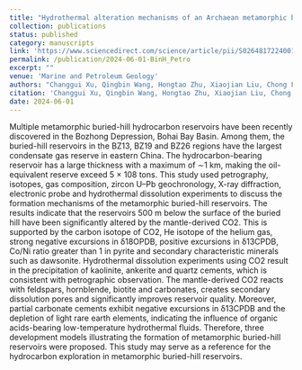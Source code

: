 ```yaml
---
title: "Hydrothermal alteration mechanisms of an Archaean metamorphic buried hill and the models for reservoir zonation, Bozhong depression, Bohai Bay Basin, China"
collection: publications
status: published
category: manuscripts
link: 'https://www.sciencedirect.com/science/article/pii/S0264817224001557?via%3Dihub'
permalink: /publication/2024-06-01-BinH_Petro
excerpt: ""
venue: 'Marine and Petroleum Geology'
authors: "Changgui Xu, Qingbin Wang, Hongtao Zhu, Xiaojian Liu, Chong Feng, <strong>Bin Hu</strong>, Huan Li, Yiwei Hao, Xiaoyan Jin, Ye Jia"
citation: 'Changgui Xu, Qingbin Wang, Hongtao Zhu, Xiaojian Liu, Chong Feng, Bin Hu, Huan Li, Yiwei Hao, Xiaoyan Jin, Ye Jia, Hydrothermal alteration mechanisms of an Archaean metamorphic buried hill and the models for reservoir zonation, Bozhong depression, Bohai Bay Basin, China. Marine and Petroleum Geology 2024; 164. doi: https://doi.org/10.1016/j.marpetgeo.2024.106843'
date: 2024-06-01
---
```


Multiple metamorphic buried-hill hydrocarbon reservoirs have been recently discovered in the Bozhong Depression, Bohai Bay Basin. Among them, the buried-hill reservoirs in the BZ13, BZ19 and BZ26 regions have the largest condensate gas reserve in eastern China. The hydrocarbon-bearing reservoir has a large thickness with a maximum of ∼1 km, making the oil-equivalent reserve exceed 5 × 108 tons. This study used petrography, isotopes, gas composition, zircon U–Pb geochronology, X-ray diffraction, electronic probe and hydrothermal dissolution experiments to discuss the formation mechanisms of the metamorphic buried-hill reservoirs. The results indicate that the reservoirs 500 m below the surface of the buried hill have been significantly altered by the mantle-derived CO2. This is supported by the carbon isotope of CO2, He isotope of the helium gas, strong negative excursions in δ18OPDB, positive excursions in δ13CPDB, Co/Ni ratio greater than 1 in pyrite and secondary characteristic minerals such as dawsonite. Hydrothermal dissolution experiments using CO2 result in the precipitation of kaolinite, ankerite and quartz cements, which is consistent with petrographic observation. The mantle-derived CO2 reacts with feldspars, hornblende, biotite and carbonates, creates secondary dissolution pores and significantly improves reservoir quality. Moreover, partial carbonate cements exhibit negative excursions in δ13CPDB and the depletion of light rare earth elements, indicating the influence of organic acids-bearing low-temperature hydrothermal fluids. Therefore, three development models illustrating the formation of metamorphic buried-hill reservoirs were proposed. This study may serve as a reference for the hydrocarbon exploration in metamorphic buried-hill reservoirs.
